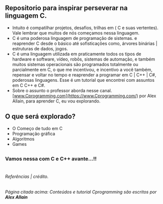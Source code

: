 ## Repositorio para inspirar perseverar na linguagem C. 
 - Intuito é compatilhar projetos, desafios, trilhas em ( C e suas vertentes). Vale lembrar que muitos de nós começamos nessa linguagem. 
 - C é uma poderosa linguagem de programação de sistemas. e reaprender C desde o básico até sofisticações como, árvores binárias | estruturas de dados, jogos.
 - C  é uma linguagem utilizada em praticamente todos os tipos de hardware e software, vídeo, robôs, sistemas de automação, e também muitos sistemas operacionais são programados totalmente ou parcialmente em C, o que me incentivou, e incentivo a você também, repensar e voltar no tempo e reaprender a programar em C | C++ | C#, poderosas linguagens. Esse é um tutorial que encontrei com assuntos em C C++ e C#.  
 - Sobre o assunto o professor aborda nesse canal. [www.Cprogramming.com](https://www.Cprogramming.com/) por Alex Allain, para aprender C, eu vou explorando.  
 
## O que será explorado?
- O Começo de tudo em C 
- Programação gráfica
- Algoritmos
- Games

## 
### Vamos nessa com C e C++ avante...!!
#

### 









<div>


###### Referências | crédito.
###### Página citada acima: Conteúdos e tutorial Cprogramming são escritos por **Alex Allain**
</div>
